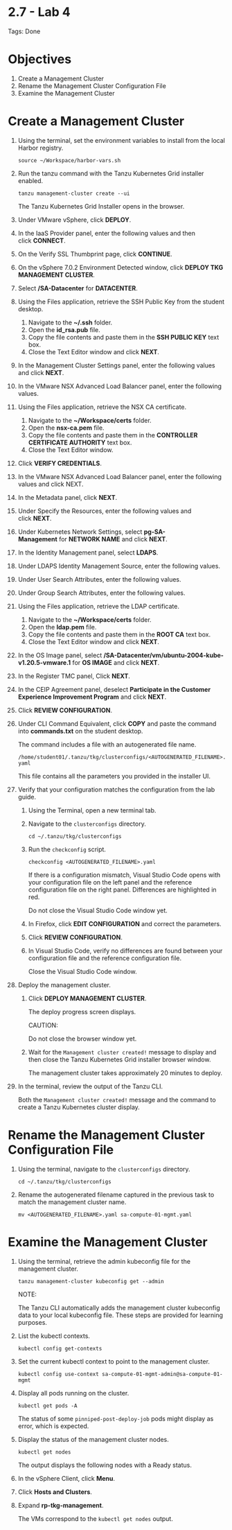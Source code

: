 # 2.7 - Lab 4

Tags: Done

# Objectives

1. Create a Management Cluster
2. Rename the Management Cluster Configuration File
3. Examine the Management Cluster

# Create a Management Cluster

1. Using the terminal, set the environment variables to install from the local Harbor registry.
    
    `source ~/Workspace/harbor-vars.sh`
    
2. Run the tanzu command with the Tanzu Kubernetes Grid installer enabled.
    
    `tanzu management-cluster create --ui`
    
    The Tanzu Kubernetes Grid Installer opens in the browser.
    
3. Under VMware vSphere, click **DEPLOY**.
4. In the IaaS Provider panel, enter the following values and then click **CONNECT**.
5. On the Verify SSL Thumbprint page, click **CONTINUE**.
6. On the vSphere 7.0.2 Environment Detected window, click **DEPLOY TKG MANAGEMENT CLUSTER**.
7. Select **/SA-Datacenter** for **DATACENTER**.
8. Using the Files application, retrieve the SSH Public Key from the student desktop.
    1. Navigate to the **~/.ssh** folder.
    2. Open the **id_rsa.pub** file.
    3. Copy the file contents and paste them in the **SSH PUBLIC KEY** text box.
    4. Close the Text Editor window and click **NEXT**.
9. In the Management Cluster Settings panel, enter the following values and click **NEXT**.
10. In the VMware NSX Advanced Load Balancer panel, enter the following values.
11. Using the Files application, retrieve the NSX CA certificate.
    1. Navigate to the **~/Workspace/certs** folder.
    2. Open the **nsx-ca.pem** file.
    3. Copy the file contents and paste them in the **CONTROLLER CERTIFICATE AUTHORITY** text box.
    4. Close the Text Editor window.
12. Click **VERIFY CREDENTIALS**.
13. In the VMware NSX Advanced Load Balancer panel, enter the following values and click NEXT.
14. In the Metadata panel, click **NEXT**.
15. Under Specify the Resources, enter the following values and click **NEXT**.
16. Under Kubernetes Network Settings, select **pg-SA-Management** for **NETWORK NAME** and click **NEXT**.
17. In the Identity Management panel, select **LDAPS**.
18. Under LDAPS Identity Management Source, enter the following values.
19. Under User Search Attributes, enter the following values.
20. Under Group Search Attributes, enter the following values.
21. Using the Files application, retrieve the LDAP certificate.
    1. Navigate to the **~/Workspace/certs** folder.
    2. Open the **ldap.pem** file.
    3. Copy the file contents and paste them in the **ROOT CA** text box.
    4. Close the Text Editor window and click **NEXT**.
22. In the OS Image panel, select **/SA-Datacenter/vm/ubuntu-2004-kube-v1.20.5-vmware.1** for **OS IMAGE** and click **NEXT**.
23. In the Register TMC panel, Click **NEXT**.
24. In the CEIP Agreement panel, deselect **Participate in the Customer Experience Improvement Program** and click **NEXT**.
25. Click **REVIEW CONFIGURATION**.
26. Under CLI Command Equivalent, click **COPY** and paste the command into **commands.txt** on the student desktop.
    
    The command includes a file with an autogenerated file name.
    
    `/home/student01/.tanzu/tkg/clusterconfigs/<AUTOGENERATED_FILENAME>.yaml`
    
    This file contains all the parameters you provided in the installer UI.
    
27. Verify that your configuration matches the configuration from the lab guide.
    1. Using the Terminal, open a new terminal tab.
    2. Navigate to the `clusterconfigs` directory.
        
        `cd ~/.tanzu/tkg/clusterconfigs`
        
    3. Run the `checkconfig` script.
        
        `checkconfig <AUTOGENERATED_FILENAME>.yaml`
        
        If there is a configuration mismatch, Visual Studio Code opens with your configuration file on the left panel and the reference configuration file on the right panel. Differences are highlighted in red.
        
        Do not close the Visual Studio Code window yet.
        
    4. In Firefox, click **EDIT CONFIGURATION** and correct the parameters.
    5. Click **REVIEW CONFIGURATION**.
    6. In Visual Studio Code, verify no differences are found between your configuration file and the reference configuration file.
        
        Close the Visual Studio Code window.
        
28. Deploy the management cluster.
    1. Click **DEPLOY MANAGEMENT CLUSTER**.
        
        The deploy progress screen displays.
        
        CAUTION:
        
        Do not close the browser window yet.
        
    2. Wait for the `Management cluster created!` message to display and then close the Tanzu Kubernetes Grid installer browser window.
        
        The management cluster takes approximately 20 minutes to deploy.
        
29. In the terminal, review the output of the Tanzu CLI.
    
    Both the `Management cluster created!` message and the command to create a Tanzu Kubernetes cluster display.
    

# Rename the Management Cluster Configuration File

1. Using the terminal, navigate to the `clusterconfigs` directory.
    
    `cd ~/.tanzu/tkg/clusterconfigs`
    
2. Rename the autogenerated filename captured in the previous task to match the management cluster name.
    
    `mv <AUTOGENERATED_FILENAME>.yaml sa-compute-01-mgmt.yaml`
    

# Examine the Management Cluster

1. Using the terminal, retrieve the admin kubeconfig file for the management cluster.
    
    `tanzu management-cluster kubeconfig get --admin`
    
    NOTE:
    
    The Tanzu CLI automatically adds the management cluster kubeconfig data to your local kubeconfig file. These steps are provided for learning purposes.
    
2. List the kubectl contexts.
    
    `kubectl config get-contexts`
    
3. Set the current kubectl context to point to the management cluster.
    
    `kubectl config use-context sa-compute-01-mgmt-admin@sa-compute-01-mgmt`
    
4. Display all pods running on the cluster.
    
    `kubectl get pods -A`
    
    The status of some `pinniped-post-deploy-job` pods might display as error, which is expected.
    
5. Display the status of the management cluster nodes.
    
    `kubectl get nodes`
    
    The output displays the following nodes with a Ready status.
    
6. In the vSphere Client, click **Menu**.
7. Click **Hosts and Clusters**.
8. Expand **rp-tkg-management**.
    
    The VMs correspond to the `kubectl get nodes` output.